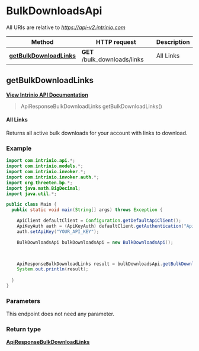 # BulkDownloadsApi

All URIs are relative to *https://api-v2.intrinio.com*

Method | HTTP request | Description
------------- | ------------- | -------------
[**getBulkDownloadLinks**](BulkDownloadsApi.md#getBulkDownloadLinks) | **GET** /bulk_downloads/links | All Links



[//]: # (START_OPERATION)

[//]: # (CLASS:BulkDownloadsApi)

[//]: # (METHOD:getBulkDownloadLinks)

[//]: # (RETURN_TYPE:ApiResponseBulkDownloadLinks)

[//]: # (RETURN_TYPE_KIND:object)

[//]: # (RETURN_TYPE_DOC:ApiResponseBulkDownloadLinks.md)

[//]: # (OPERATION:getBulkDownloadLinks_v2)

[//]: # (ENDPOINT:/bulk_downloads/links)

[//]: # (DOCUMENT_LINK:BulkDownloadsApi.md#getBulkDownloadLinks)

<a name="getBulkDownloadLinks"></a>
## **getBulkDownloadLinks**

[**View Intrinio API Documentation**](https://docs.intrinio.com/documentation/java/getBulkDownloadLinks_v2)

[//]: # (START_OVERVIEW)

> ApiResponseBulkDownloadLinks getBulkDownloadLinks()

#### All Links


Returns all active bulk downloads for your account with links to download.

[//]: # (END_OVERVIEW)

### Example

[//]: # (START_CODE_EXAMPLE)

```java
import com.intrinio.api.*;
import com.intrinio.models.*;
import com.intrinio.invoker.*;
import com.intrinio.invoker.auth.*;
import org.threeten.bp.*;
import java.math.BigDecimal;
import java.util.*;

public class Main {
  public static void main(String[] args) throws Exception {

    ApiClient defaultClient = Configuration.getDefaultApiClient();
    ApiKeyAuth auth = (ApiKeyAuth) defaultClient.getAuthentication("ApiKeyAuth");
    auth.setApiKey("YOUR_API_KEY");

    BulkDownloadsApi bulkDownloadsApi = new BulkDownloadsApi();


    
    ApiResponseBulkDownloadLinks result = bulkDownloadsApi.getBulkDownloadLinks();
    System.out.println(result);
  
  }
}
```

[//]: # (END_CODE_EXAMPLE)

### Parameters

[//]: # (START_PARAMETERS)

This endpoint does not need any parameter.
<br/>

[//]: # (END_PARAMETERS)

### Return type

[**ApiResponseBulkDownloadLinks**](ApiResponseBulkDownloadLinks.md)

[//]: # (END_OPERATION)

